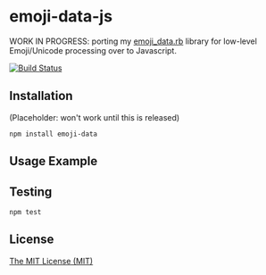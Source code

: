 # emoji-data-js

WORK IN PROGRESS: porting my [emoji_data.rb](https://github.com/mroth/emoji_data.rb)
library for low-level Emoji/Unicode processing over to Javascript.

[![Build Status](https://travis-ci.org/mroth/emoji-data-js.svg?branch=master)](https://travis-ci.org/mroth/emoji-data-js)


## Installation
(Placeholder: won't work until this is released)

    npm install emoji-data

## Usage Example

## Testing

    npm test

## License

[The MIT License (MIT)](LICENSE)
